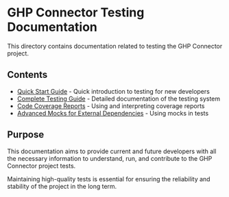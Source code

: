 # GHP Connector Testing Documentation

This directory contains documentation related to testing the GHP Connector project.

## Contents

- [Quick Start Guide](./quick-start.md) - Quick introduction to testing for new developers
- [Complete Testing Guide](./guide.md) - Detailed documentation of the testing system
- [Code Coverage Reports](./code-coverage.md) - Using and interpreting coverage reports
- [Advanced Mocks for External Dependencies](./advanced-mocks.md) - Using mocks in tests

## Purpose

This documentation aims to provide current and future developers with all the necessary information to understand, run, and contribute to the GHP Connector project tests.

Maintaining high-quality tests is essential for ensuring the reliability and stability of the project in the long term. 